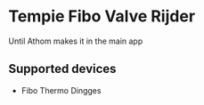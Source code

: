 # Tempie Fibo Valve Rijder      
Until Athom makes it in the main app       
    
## Supported devices    
* Fibo Thermo Dingges

   